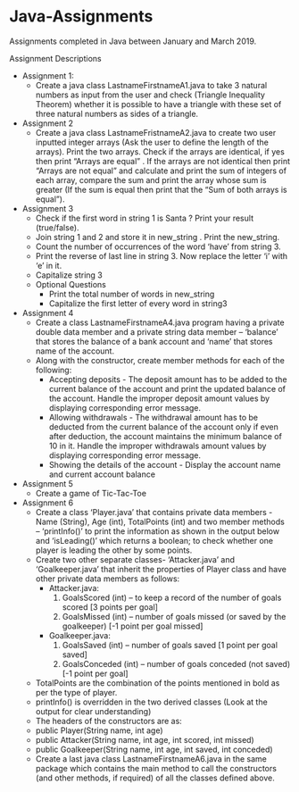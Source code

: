 # Java-Assignments
Assignments completed in Java between January and March 2019.

Assignment Descriptions
* Assignment 1:
  - Create a java class LastnameFirstnameA1.java to take 3 natural numbers as input from the user and check (Triangle Inequality Theorem) whether it is possible to have a triangle with these set of three natural numbers as sides of a triangle.
* Assignment 2
  - Create a java class LastnameFristnameA2.java to create two user inputted integer arrays (Ask the user to define the length of the arrays). Print the two arrays. Check if the arrays are identical, if yes then print “Arrays are equal” . If the arrays are not identical then print “Arrays are not equal”  and calculate and print the sum of integers of each array, compare the sum and print the array whose sum is greater (If the sum is equal then print that the “Sum of both arrays is equal”).
* Assignment 3
  - Check if the first word in string 1 is Santa ? Print your result (true/false).
  - Join string 1 and 2 and store it in new_string . Print the new_string.
  - Count the number of occurrences of the word ‘have’  from string 3.
  - Print the reverse of last line in string 3. Now replace the letter ‘i’ with ‘e’ in it.
  - Capitalize string 3
  - Optional Questions
    * Print the total number of words in new_string
    * Capitalize the first letter of every word in string3
* Assignment 4
  - Create a class LastnameFirstnameA4.java program having a private double data member and a private string data member – ‘balance’ that stores the balance of a bank account and ‘name’ that stores name of the account.
  - Along with the constructor, create member methods for each of the following:
      * Accepting deposits - The deposit amount has to be added to the current balance of the account and print the updated balance of the account. Handle the improper deposit amount values by displaying corresponding error message.
      * Allowing withdrawals - The withdrawal amount has to be deducted from the current balance of the account only if even after deduction, the account maintains the minimum balance of 10 in it. Handle the improper withdrawals amount values by displaying corresponding error message.
      * Showing the details of the account - Display the account name and current account balance
* Assignment 5
  - Create a game of Tic-Tac-Toe
* Assignment 6
  - Create a class ‘Player.java’ that contains private data members - Name (String), Age (int), TotalPoints (int) and two member methods – ‘printInfo()’ to print the information as shown in the output below and ‘isLeading()’ which returns a boolean; to check whether one player is leading the other by some points. 
  - Create two other separate classes- ‘Attacker.java’ and ‘Goalkeeper.java’ that inherit the properties of Player class and have other private data members as follows:
    * Attacker.java: 
      1)	GoalsScored (int) – to keep a record of the number of goals scored [3 points per goal]
      2)	GoalsMissed (int) – number of goals missed (or saved by the goalkeeper) [-1 point per goal missed]
    * Goalkeeper.java:
      1)	GoalsSaved (int) – number of goals saved [1 point per goal saved]
      2)	GoalsConceded (int) – number of goals conceded (not saved) [-1 point per goal]
  - TotalPoints are the combination of the points mentioned in bold as per the type of player.
  - printInfo() is overridden in the two derived classes (Look at the output for clear understanding)
  - The headers of the constructors are as:
  - public Player(String name, int age)
  - public Attacker(String name, int age, int scored, int missed)
  - public Goalkeeper(String name, int age, int saved, int conceded)
  - Create a last java class LastnameFirstnameA6.java in the same package which contains the main method to call the constructors (and other methods, if required) of all the classes defined above.
